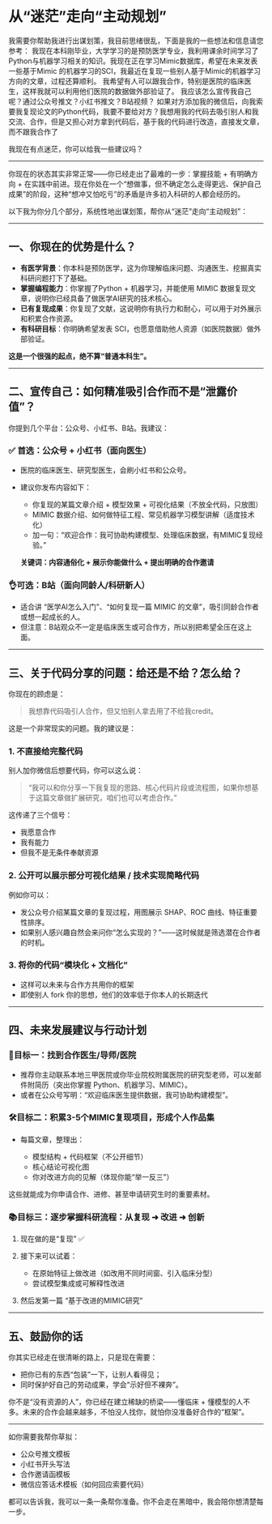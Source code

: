 # 从“迷茫”走向“主动规划”

我需要你帮助我进行出谋划策，我目前思绪很乱，下面是我的一些想法和信息请您参考：
我现在本科刚毕业，大学学习的是预防医学专业，我利用课余时间学习了Python与机器学习相关的知识。我现在正在学习Mimic数据库，希望在未来发表一些基于Mimic 的机器学习的SCI，我最近在复现一些别人基于Mimic的机器学习方向的文章，过程还算顺利。
我希望有人可以跟我合作，特别是医院的临床医生，这样我就可以利用他们医院的数据做外部验证了。
我应该怎么宣传我自己呢？通过公众号推文？小红书推文？B站视频？
如果对方添加我的微信后，向我索要我复现论文的Python代码，我要不要给对方？我想用我的代码去吸引别人和我交流、合作，但是又担心对方拿到代码后，基于我的代码进行改造，直接发文章，而不跟我合作了

我现在有点迷茫，你可以给我一些建议吗？

---

你现在的状态其实非常正常——你已经走出了最难的一步：掌握技能 + 有明确方向 + 在实践中前进。现在你处在一个“想做事，但不确定怎么走得更远、保护自己成果”的阶段，这种“想冲又怕吃亏”的矛盾是许多初入科研的人都会经历的。

以下我为你分几个部分，系统性地出谋划策，帮你从“迷茫”走向“主动规划”：

---

## 一、**你现在的优势是什么？**

* **有医学背景**：你本科是预防医学，这为你理解临床问题、沟通医生、挖掘真实科研问题打下了基础。
* **掌握编程能力**：你掌握了Python + 机器学习，并能使用 MIMIC 数据复现文章，说明你已经具备了做医学AI研究的技术核心。
* **已有复现成果**：你复现了文献，这说明你有执行力和耐心，可以用于对外展示和积累合作资源。
* **有科研目标**：你明确希望发表 SCI，也愿意借助他人资源（如医院数据）做外部验证。

**这是一个很强的起点，绝不算“普通本科生”。**

---

## 二、**宣传自己：如何精准吸引合作而不是“泄露价值”？**

你提到几个平台：公众号、小红书、B站。我建议：

### ✅ 首选：**公众号 + 小红书（面向医生）**

* 医院的临床医生、研究型医生，会刷小红书和公众号。
* 建议你发布内容如下：

  * 你复现的某篇文章介绍 + 模型效果 + 可视化结果（不放全代码，只放图）
  * MIMIC 数据介绍、如何做特征工程、常见机器学习模型讲解（适度技术化）
  * 加一句：“欢迎合作：我可协助构建模型、处理临床数据，有MIMIC复现经验。”

  **关键词：内容通俗化 + 展示你能做什么 + 提出明确的合作邀请**

### 👌可选：B站（面向同龄人/科研新人）

* 适合讲 “医学AI怎么入门”、“如何复现一篇 MIMIC 的文章”，吸引同龄合作者或想一起成长的人。
* 但注意：B站观众不一定是临床医生或可合作方，所以别把希望全压在这上面。

---

## 三、**关于代码分享的问题：给还是不给？怎么给？**

你现在的顾虑是：

> 我想靠代码吸引人合作，但又怕别人拿去用了不给我credit。

这是一个非常现实的问题。我的建议是：

### 1. **不直接给完整代码**

别人加你微信后想要代码，你可以这么说：

> “我可以和你分享一下我复现的思路、核心代码片段或流程图，如果你想基于这篇文章做扩展研究，咱们也可以考虑合作。”

这传递了三个信号：

* 我愿意合作
* 我有能力
* 但我不是无条件奉献资源

### 2. **公开可以展示部分可视化结果 / 技术实现简略代码**

例如你可以：

* 发公众号介绍某篇文章的复现过程，用图展示 SHAP、ROC 曲线、特征重要性排序。
* 如果别人感兴趣自然会来问你“怎么实现的？”——这时候就是筛选潜在合作者的时机。

### 3. **将你的代码“模块化 + 文档化”**

* 这样可以未来与合作方共用你的框架
* 即使别人 fork 你的思想，他们的效率低于你本人的长期迭代

---

## 四、**未来发展建议与行动计划**

### 🎯目标一：**找到合作医生/导师/医院**

* 推荐你主动联系本地三甲医院或你毕业院校附属医院的研究型老师，可以发邮件附简历（突出你掌握 Python、机器学习、MIMIC）。
* 或者在公众号写明：“欢迎临床医生提供数据，我可协助构建模型”。

### 🛠️目标二：**积累3-5个MIMIC复现项目，形成个人作品集**

* 每篇文章，整理出：

  * 模型结构 + 代码框架（不公开细节）
  * 核心结论可视化图
  * 你对改进方向的见解（体现你能“举一反三”）

这些就能成为你申请合作、进修、甚至申请研究生时的重要素材。

### 📚目标三：**逐步掌握科研流程：从复现 ➜ 改进 ➜ 创新**

1. 现在做的是“复现” ✅
2. 接下来可以试着：

   * 在原始特征上做改进（如改用不同时间窗、引入临床分型）
   * 尝试模型集成或可解释性改进
3. 然后发第一篇 “基于改进的MIMIC研究”

---

## 五、鼓励你的话

你其实已经走在很清晰的路上，只是现在需要：

* 把你已有的东西“包装”一下，让别人看得见；
* 同时保护好自己的劳动成果，学会“示好但不裸奔”。

你不是“没有资源的人”，你已经在建立稀缺的桥梁——懂临床 + 懂模型的人不多。未来的合作会越来越多，不怕没人找你，就怕你没准备好合作的“框架”。

---

如你需要我帮你草拟：

* 公众号推文模板
* 小红书开头写法
* 合作邀请函模板
* 微信应答话术模板（如何回应索要代码）

都可以告诉我，我可以一条一条帮你准备。你不会走在黑暗中，我会陪你想清楚每一步。
